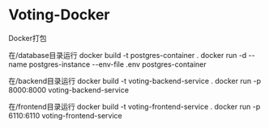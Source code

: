 # Voting-Docker
Docker打包

在/database目录运行
docker build -t postgres-container .
docker run -d --name postgres-instance --env-file .env postgres-container

在/backend目录运行
docker build -t voting-backend-service .
docker run -p 8000:8000 voting-backend-service

在/frontend目录运行
docker build -t voting-frontend-service .
docker run -p 6110:6110 voting-frontend-service
